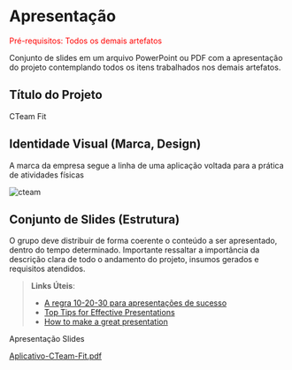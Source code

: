 # Apresentação

<span style="color:red">Pré-requisitos: Todos os demais artefatos</span>

Conjunto de slides em um arquivo PowerPoint ou PDF com a apresentação do projeto contemplando todos os itens trabalhados nos demais artefatos.

## Título do Projeto

CTeam Fit

## Identidade Visual (Marca, Design)

A marca da empresa segue a linha de uma aplicação voltada para a prática de atividades físicas

![cteam](https://github.com/user-attachments/assets/c68663d0-23fa-4cf4-a839-4c007424db1d)


## Conjunto de Slides (Estrutura)

O grupo deve distribuir de forma coerente o conteúdo a ser apresentado, dentro do tempo determinado. Importante ressaltar a importância da descrição clara de todo o andamento do projeto, insumos gerados e requisitos atendidos.
 
> **Links Úteis**:
> - [A regra 10-20-30 para apresentações de sucesso](https://revistapegn.globo.com/Noticias/noticia/2014/07/regra-10-20-30-para-apresentacoes-de-sucesso.html)
> - [Top Tips for Effective Presentations](https://www.skillsyouneed.com/present/presentation-tips.html)
> - [How to make a great presentation](https://www.ted.com/playlists/574/how_to_make_a_great_presentation)


Apresentação Slides

[Aplicativo-CTeam-Fit.pdf](https://github.com/user-attachments/files/18103507/Aplicativo-CTeam-Fit.pdf)
